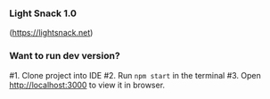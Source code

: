 ### Light Snack 1.0
(https://lightsnack.net)

### Want to run dev version?
#1. Clone project into IDE
#2. Run `npm start` in the terminal
#3. Open [http://localhost:3000](http://localhost:3000) to view it in browser.